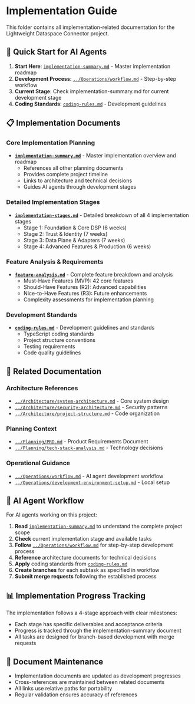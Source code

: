 # Implementation Guide

This folder contains all implementation-related documentation for the Lightweight Dataspace Connector project.

## 🎯 Quick Start for AI Agents

1. **Start Here**: [`implementation-summary.md`](implementation-summary.md) - Master implementation roadmap
2. **Development Process**: [`../Operations/workflow.md`](../Operations/workflow.md) - Step-by-step workflow
3. **Current Stage**: Check implementation-summary.md for current development stage
4. **Coding Standards**: [`coding-rules.md`](coding-rules.md) - Development guidelines

## 📋 Implementation Documents

### Core Implementation Planning

- **[`implementation-summary.md`](implementation-summary.md)** - Master implementation overview and roadmap
  - References all other planning documents
  - Provides complete project timeline
  - Links to architecture and technical decisions
  - Guides AI agents through development stages

### Detailed Implementation Stages

- **[`implementation-stages.md`](implementation-stages.md)** - Detailed breakdown of all 4 implementation stages
  - Stage 1: Foundation & Core DSP (6 weeks)
  - Stage 2: Trust & Identity (7 weeks)
  - Stage 3: Data Plane & Adapters (7 weeks)
  - Stage 4: Advanced Features & Production (6 weeks)

### Feature Analysis & Requirements

- **[`feature-analysis.md`](feature-analysis.md)** - Complete feature breakdown and analysis
  - Must-Have Features (MVP): 42 core features
  - Should-Have Features (R2): Advanced capabilities
  - Nice-to-Have Features (R3): Future enhancements
  - Complexity assessments for implementation planning

### Development Standards

- **[`coding-rules.md`](coding-rules.md)** - Development guidelines and standards
  - TypeScript coding standards
  - Project structure conventions
  - Testing requirements
  - Code quality guidelines

## 🔗 Related Documentation

### Architecture References

- [`../Architecture/system-architecture.md`](../Architecture/system-architecture.md) - Core system design
- [`../Architecture/security-architecture.md`](../Architecture/security-architecture.md) - Security patterns
- [`../Architecture/project-structure.md`](../Architecture/project-structure.md) - Code organization

### Planning Context

- [`../Planning/PRD.md`](../Planning/PRD.md) - Product Requirements Document
- [`../Planning/tech-stack-analysis.md`](../Planning/tech-stack-analysis.md) - Technology decisions

### Operational Guidance

- [`../Operations/workflow.md`](../Operations/workflow.md) - AI agent development workflow
- [`../Operations/development-environment-setup.md`](../Operations/development-environment-setup.md) - Local setup

## 🚀 AI Agent Workflow

For AI agents working on this project:

1. **Read** [`implementation-summary.md`](implementation-summary.md) to understand the complete project scope
2. **Check** current implementation stage and available tasks
3. **Follow** [`../Operations/workflow.md`](../Operations/workflow.md) for step-by-step development process
4. **Reference** architecture documents for technical decisions
5. **Apply** coding standards from [`coding-rules.md`](coding-rules.md)
6. **Create branches** for each subtask as specified in workflow
7. **Submit merge requests** following the established process

## 📊 Implementation Progress Tracking

The implementation follows a 4-stage approach with clear milestones:

- Each stage has specific deliverables and acceptance criteria
- Progress is tracked through the implementation-summary document
- All tasks are designed for branch-based development with merge requests

## 🔄 Document Maintenance

- Implementation documents are updated as development progresses
- Cross-references are maintained between related documents
- All links use relative paths for portability
- Regular validation ensures accuracy of references
